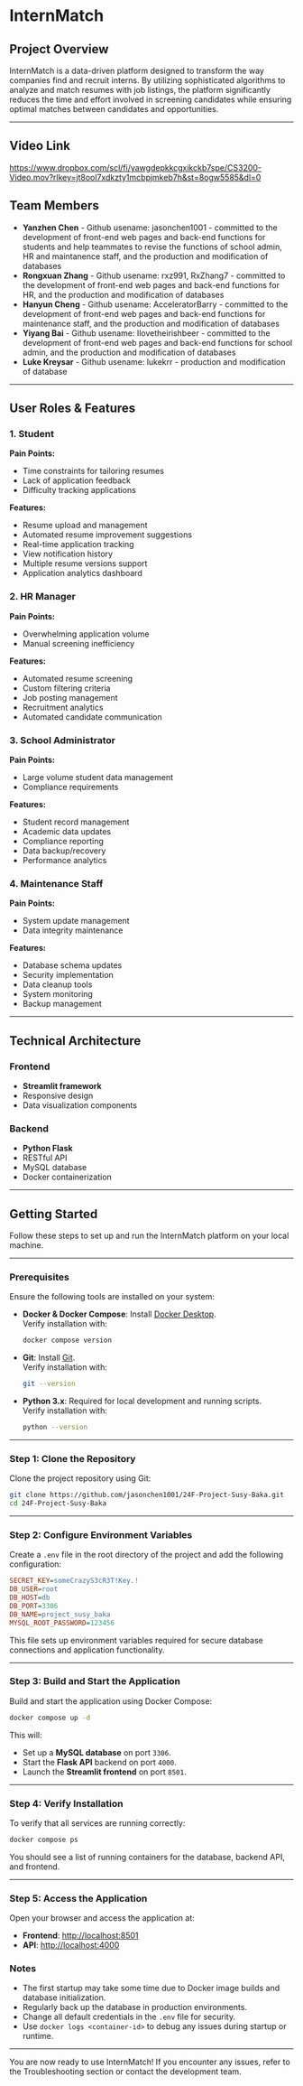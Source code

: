 # InternMatch

## Project Overview
InternMatch is a data-driven platform designed to transform the way companies find and recruit interns. By utilizing sophisticated algorithms to analyze and match resumes with job listings, the platform significantly reduces the time and effort involved in screening candidates while ensuring optimal matches between candidates and opportunities.

---
## Video Link
https://www.dropbox.com/scl/fi/yawgdepkkcgxikckb7spe/CS3200-Video.mov?rlkey=jt8ool7xdkzty1mcbpjmkeb7h&st=8ogw5585&dl=0

## Team Members
- **Yanzhen Chen** - Github usename: jasonchen1001 - committed to the development of front-end web pages and back-end functions for students and help teammates to revise the functions of school admin, HR and maintanence staff, and the production and modification of databases
- **Rongxuan Zhang** - Github usename: rxz991, RxZhang7 - committed to the development of front-end web pages and back-end functions for HR, and the production and modification of databases
- **Hanyun Cheng** - Github usename: AcceleratorBarry - committed to the development of front-end web pages and back-end functions for maintenance staff, and the production and modification of databases
- **Yiyang Bai** - Github usename: Ilovetheirishbeer - committed to the development of front-end web pages and back-end functions for school admin, and the production and modification of databases
- **Luke Kreysar** - Github usename: lukekrr - production and modification of database

---

## User Roles & Features

### 1. Student
**Pain Points:**
- Time constraints for tailoring resumes
- Lack of application feedback
- Difficulty tracking applications

**Features:**
- Resume upload and management
- Automated resume improvement suggestions
- Real-time application tracking
- View notification history
- Multiple resume versions support
- Application analytics dashboard

### 2. HR Manager
**Pain Points:**
- Overwhelming application volume
- Manual screening inefficiency

**Features:**
- Automated resume screening
- Custom filtering criteria
- Job posting management
- Recruitment analytics
- Automated candidate communication

### 3. School Administrator
**Pain Points:**
- Large volume student data management
- Compliance requirements

**Features:**
- Student record management
- Academic data updates
- Compliance reporting
- Data backup/recovery
- Performance analytics

### 4. Maintenance Staff
**Pain Points:**
- System update management
- Data integrity maintenance

**Features:**
- Database schema updates
- Security implementation
- Data cleanup tools
- System monitoring
- Backup management

---

## Technical Architecture

### Frontend
- **Streamlit framework**
- Responsive design
- Data visualization components

### Backend
- **Python Flask**
- RESTful API
- MySQL database
- Docker containerization


---

## Getting Started

Follow these steps to set up and run the InternMatch platform on your local machine.

---

### Prerequisites

Ensure the following tools are installed on your system:

- **Docker & Docker Compose**: Install [Docker Desktop](https://www.docker.com/products/docker-desktop).  
  Verify installation with:
  ```bash
  docker compose version
  ```
- **Git**: Install [Git](https://git-scm.com/).  
  Verify installation with:
  ```bash
  git --version
  ```
- **Python 3.x**: Required for local development and running scripts.  
  Verify installation with:
  ```bash
  python --version
  ```

---

### Step 1: Clone the Repository

Clone the project repository using Git:

```bash
git clone https://github.com/jasonchen1001/24F-Project-Susy-Baka.git
cd 24F-Project-Susy-Baka
```

---

### Step 2: Configure Environment Variables

Create a `.env` file in the root directory of the project and add the following configuration:

```ini
SECRET_KEY=someCrazyS3cR3T!Key.!
DB_USER=root
DB_HOST=db
DB_PORT=3306
DB_NAME=project_susy_baka
MYSQL_ROOT_PASSWORD=123456
```

This file sets up environment variables required for secure database connections and application functionality.

---

### Step 3: Build and Start the Application

Build and start the application using Docker Compose:

```bash
docker compose up -d
```

This will:
- Set up a **MySQL database** on port `3306`.
- Start the **Flask API** backend on port `4000`.
- Launch the **Streamlit frontend** on port `8501`.

---

### Step 4: Verify Installation

To verify that all services are running correctly:

```bash
docker compose ps
```

You should see a list of running containers for the database, backend API, and frontend.

---

### Step 5: Access the Application

Open your browser and access the application at:

- **Frontend**: [http://localhost:8501](http://localhost:8501)  
- **API**: [http://localhost:4000](http://localhost:4000)


### Notes

- The first startup may take some time due to Docker image builds and database initialization.
- Regularly back up the database in production environments.
- Change all default credentials in the `.env` file for security.
- Use `docker logs <container-id>` to debug any issues during startup or runtime.

---
You are now ready to use InternMatch! If you encounter any issues, refer to the Troubleshooting section or contact the development team.